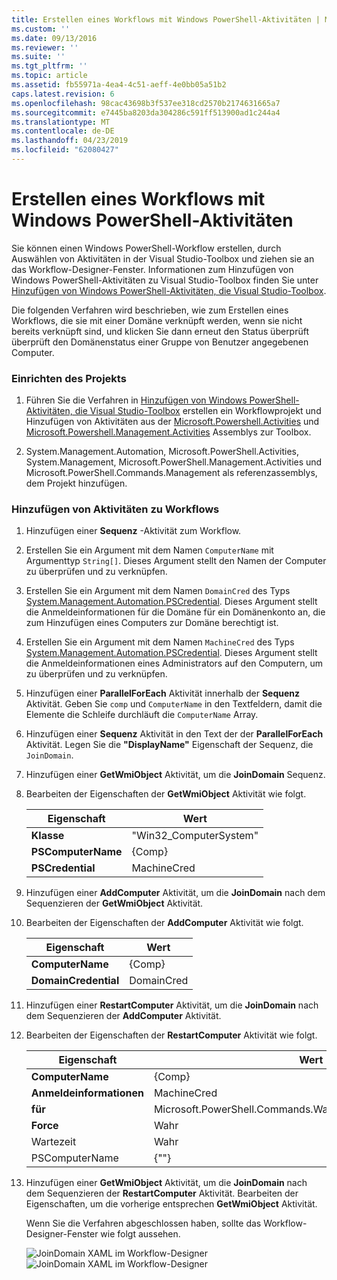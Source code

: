 ```yaml
---
title: Erstellen eines Workflows mit Windows PowerShell-Aktivitäten | Microsoft-Dokumentation
ms.custom: ''
ms.date: 09/13/2016
ms.reviewer: ''
ms.suite: ''
ms.tgt_pltfrm: ''
ms.topic: article
ms.assetid: fb55971a-4ea4-4c51-aeff-4e0bb05a51b2
caps.latest.revision: 6
ms.openlocfilehash: 98cac43698b3f537ee318cd2570b2174631665a7
ms.sourcegitcommit: e7445ba8203da304286c591ff513900ad1c244a4
ms.translationtype: MT
ms.contentlocale: de-DE
ms.lasthandoff: 04/23/2019
ms.locfileid: "62080427"
---
```

# <a name="creating-a-workflow-with-windows-powershell-activities"></a>Erstellen eines Workflows mit Windows PowerShell-Aktivitäten

Sie können einen Windows PowerShell-Workflow erstellen, durch Auswählen von Aktivitäten in der Visual Studio-Toolbox und ziehen sie an das Workflow-Designer-Fenster. Informationen zum Hinzufügen von Windows PowerShell-Aktivitäten zu Visual Studio-Toolbox finden Sie unter [Hinzufügen von Windows PowerShell-Aktivitäten, die Visual Studio-Toolbox](./adding-windows-powershell-activities-to-the-visual-studio-toolbox.md).

Die folgenden Verfahren wird beschrieben, wie zum Erstellen eines Workflows, die sie mit einer Domäne verknüpft werden, wenn sie nicht bereits verknüpft sind, und klicken Sie dann erneut den Status überprüft überprüft den Domänenstatus einer Gruppe von Benutzer angegebenen Computer.

### <a name="setting-up-the-project"></a>Einrichten des Projekts

1. Führen Sie die Verfahren in [Hinzufügen von Windows PowerShell-Aktivitäten, die Visual Studio-Toolbox](./adding-windows-powershell-activities-to-the-visual-studio-toolbox.md) erstellen ein Workflowprojekt und Hinzufügen von Aktivitäten aus der [Microsoft.Powershell.Activities](/dotnet/api/Microsoft.PowerShell.Activities) und [ Microsoft.Powershell.Management.Activities](/dotnet/api/Microsoft.PowerShell.Management.Activities) Assemblys zur Toolbox.

2. System.Management.Automation, Microsoft.PowerShell.Activities, System.Management, Microsoft.PowerShell.Management.Activities und Microsoft.PowerShell.Commands.Management als referenzassemblys, dem Projekt hinzufügen.

### <a name="adding-activities-to-the-workflow"></a>Hinzufügen von Aktivitäten zu Workflows

1. Hinzufügen einer **Sequenz** -Aktivität zum Workflow.

2. Erstellen Sie ein Argument mit dem Namen `ComputerName` mit Argumenttyp `String[]`. Dieses Argument stellt den Namen der Computer zu überprüfen und zu verknüpfen.

3. Erstellen Sie ein Argument mit dem Namen `DomainCred` des Typs [System.Management.Automation.PSCredential](/dotnet/api/System.Management.Automation.PSCredential). Dieses Argument stellt die Anmeldeinformationen für die Domäne für ein Domänenkonto an, die zum Hinzufügen eines Computers zur Domäne berechtigt ist.

4. Erstellen Sie ein Argument mit dem Namen `MachineCred` des Typs [System.Management.Automation.PSCredential](/dotnet/api/System.Management.Automation.PSCredential). Dieses Argument stellt die Anmeldeinformationen eines Administrators auf den Computern, um zu überprüfen und zu verknüpfen.

5. Hinzufügen einer **ParallelForEach** Aktivität innerhalb der **Sequenz** Aktivität. Geben Sie `comp` und `ComputerName` in den Textfeldern, damit die Elemente die Schleife durchläuft die `ComputerName` Array.

6. Hinzufügen einer **Sequenz** Aktivität in den Text der der **ParallelForEach** Aktivität. Legen Sie die **"DisplayName"** Eigenschaft der Sequenz, die `JoinDomain`.

7. Hinzufügen einer **GetWmiObject** Aktivität, um die **JoinDomain** Sequenz.

8. Bearbeiten der Eigenschaften der **GetWmiObject** Aktivität wie folgt.

   |Eigenschaft|Wert|
   |--------------|-----------|
   |**Klasse**|"Win32_ComputerSystem"|
   |**PSComputerName**|{Comp}|
   |**PSCredential**|MachineCred|

9. Hinzufügen einer **AddComputer** Aktivität, um die **JoinDomain** nach dem Sequenzieren der **GetWmiObject** Aktivität.

10. Bearbeiten der Eigenschaften der **AddComputer** Aktivität wie folgt.

    |Eigenschaft|Wert|
    |--------------|-----------|
    |**ComputerName**|{Comp}|
    |**DomainCredential**|DomainCred|

11. Hinzufügen einer **RestartComputer** Aktivität, um die **JoinDomain** nach dem Sequenzieren der **AddComputer** Aktivität.

12. Bearbeiten der Eigenschaften der **RestartComputer** Aktivität wie folgt.

    |Eigenschaft|Wert|
    |--------------|-----------|
    |**ComputerName**|{Comp}|
    |**Anmeldeinformationen**|MachineCred|
    |**für**|Microsoft.PowerShell.Commands.WaitForServiceTypes.PowerShell|
    |**Force**|Wahr|
    |Wartezeit|Wahr|
    |PSComputerName|{""}|

13. Hinzufügen einer **GetWmiObject** Aktivität, um die **JoinDomain** nach dem Sequenzieren der **RestartComputer** Aktivität. Bearbeiten der Eigenschaften, um die vorherige entsprechen **GetWmiObject** Aktivität.

    Wenn Sie die Verfahren abgeschlossen haben, sollte das Workflow-Designer-Fenster wie folgt aussehen.

    ![JoinDomain XAML im Workflow-Designer](../media/joindomainworkflow.png)
    ![JoinDomain XAML im Workflow-Designer](../media/joindomainworkflow.png "JoinDomainWorkflow")
